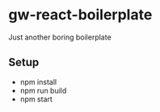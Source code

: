 # gw-react-boilerplate
Just another boring boilerplate

## Setup
- npm install
- npm run build
- npm start

